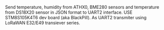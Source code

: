 Send temperature, humidity from ATHX0, BME280 sensors and temperature from DS18X20 sensor in JSON format to UART2 interface. USE STM8S105K4T6 dev board (aka BlackPill). As UART2 transmiter using LoRaWAN E32/E49 transiever series.
